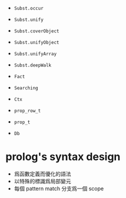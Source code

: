 - `Subst.occur`
- `Subst.unify`
- `Subst.coverObject`
- `Subst.unifyObject`
- `Subst.unifyArray`
- `Subst.deepWalk`

- `Fact`

- `Searching`

- `Ctx`
- `prop_row_t`
- `prop_t`

- `Db`

# prolog's syntax design

- 爲函數定義而優化的語法
- 以特殊的標識爲局部變元
- 每個 pattern match 分支爲一個 scope
